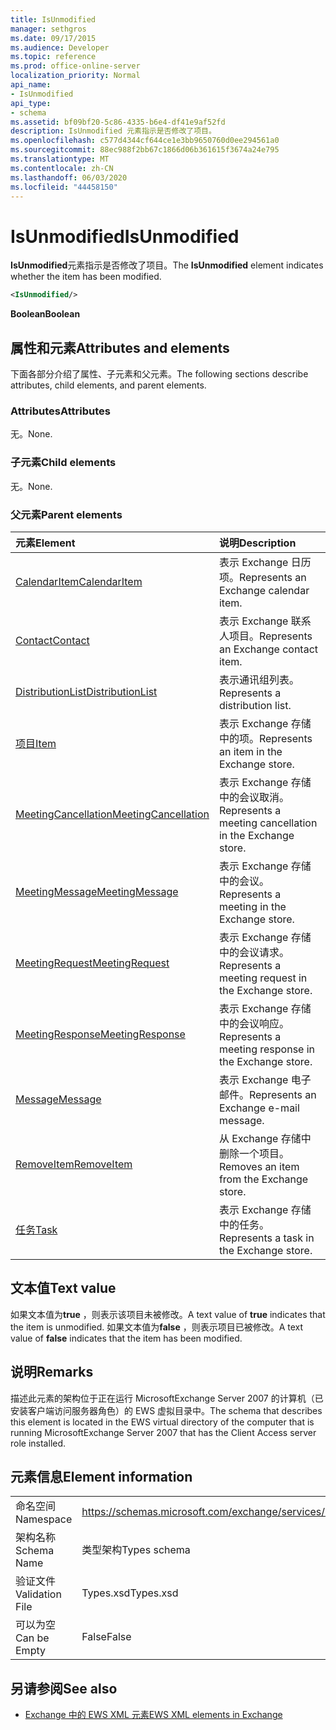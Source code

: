 ```yaml
---
title: IsUnmodified
manager: sethgros
ms.date: 09/17/2015
ms.audience: Developer
ms.topic: reference
ms.prod: office-online-server
localization_priority: Normal
api_name:
- IsUnmodified
api_type:
- schema
ms.assetid: bf09bf20-5c86-4335-b6e4-df41e9af52fd
description: IsUnmodified 元素指示是否修改了项目。
ms.openlocfilehash: c577d4344cf644ce1e3bb9650760d0ee294561a0
ms.sourcegitcommit: 88ec988f2bb67c1866d06b361615f3674a24e795
ms.translationtype: MT
ms.contentlocale: zh-CN
ms.lasthandoff: 06/03/2020
ms.locfileid: "44458150"
---
```

# <a name="isunmodified"></a><span data-ttu-id="56446-103">IsUnmodified</span><span class="sxs-lookup"><span data-stu-id="56446-103">IsUnmodified</span></span>

<span data-ttu-id="56446-104">**IsUnmodified**元素指示是否修改了项目。</span><span class="sxs-lookup"><span data-stu-id="56446-104">The **IsUnmodified** element indicates whether the item has been modified.</span></span> 
  
```xml
<IsUnmodified/>
```

 <span data-ttu-id="56446-105">**Boolean**</span><span class="sxs-lookup"><span data-stu-id="56446-105">**Boolean**</span></span>
## <a name="attributes-and-elements"></a><span data-ttu-id="56446-106">属性和元素</span><span class="sxs-lookup"><span data-stu-id="56446-106">Attributes and elements</span></span>

<span data-ttu-id="56446-107">下面各部分介绍了属性、子元素和父元素。</span><span class="sxs-lookup"><span data-stu-id="56446-107">The following sections describe attributes, child elements, and parent elements.</span></span>
  
### <a name="attributes"></a><span data-ttu-id="56446-108">Attributes</span><span class="sxs-lookup"><span data-stu-id="56446-108">Attributes</span></span>

<span data-ttu-id="56446-109">无。</span><span class="sxs-lookup"><span data-stu-id="56446-109">None.</span></span>
  
### <a name="child-elements"></a><span data-ttu-id="56446-110">子元素</span><span class="sxs-lookup"><span data-stu-id="56446-110">Child elements</span></span>

<span data-ttu-id="56446-111">无。</span><span class="sxs-lookup"><span data-stu-id="56446-111">None.</span></span>
  
### <a name="parent-elements"></a><span data-ttu-id="56446-112">父元素</span><span class="sxs-lookup"><span data-stu-id="56446-112">Parent elements</span></span>

|<span data-ttu-id="56446-113">**元素**</span><span class="sxs-lookup"><span data-stu-id="56446-113">**Element**</span></span>|<span data-ttu-id="56446-114">**说明**</span><span class="sxs-lookup"><span data-stu-id="56446-114">**Description**</span></span>|
|:-----|:-----|
|[<span data-ttu-id="56446-115">CalendarItem</span><span class="sxs-lookup"><span data-stu-id="56446-115">CalendarItem</span></span>](calendaritem.md) <br/> |<span data-ttu-id="56446-116">表示 Exchange 日历项。</span><span class="sxs-lookup"><span data-stu-id="56446-116">Represents an Exchange calendar item.</span></span>  <br/> |
|[<span data-ttu-id="56446-117">Contact</span><span class="sxs-lookup"><span data-stu-id="56446-117">Contact</span></span>](contact.md) <br/> |<span data-ttu-id="56446-118">表示 Exchange 联系人项目。</span><span class="sxs-lookup"><span data-stu-id="56446-118">Represents an Exchange contact item.</span></span>  <br/> |
|[<span data-ttu-id="56446-119">DistributionList</span><span class="sxs-lookup"><span data-stu-id="56446-119">DistributionList</span></span>](distributionlist.md) <br/> |<span data-ttu-id="56446-120">表示通讯组列表。</span><span class="sxs-lookup"><span data-stu-id="56446-120">Represents a distribution list.</span></span>  <br/> |
|[<span data-ttu-id="56446-121">项目</span><span class="sxs-lookup"><span data-stu-id="56446-121">Item</span></span>](item.md) <br/> |<span data-ttu-id="56446-122">表示 Exchange 存储中的项。</span><span class="sxs-lookup"><span data-stu-id="56446-122">Represents an item in the Exchange store.</span></span>  <br/> |
|[<span data-ttu-id="56446-123">MeetingCancellation</span><span class="sxs-lookup"><span data-stu-id="56446-123">MeetingCancellation</span></span>](meetingcancellation.md) <br/> |<span data-ttu-id="56446-124">表示 Exchange 存储中的会议取消。</span><span class="sxs-lookup"><span data-stu-id="56446-124">Represents a meeting cancellation in the Exchange store.</span></span>  <br/> |
|[<span data-ttu-id="56446-125">MeetingMessage</span><span class="sxs-lookup"><span data-stu-id="56446-125">MeetingMessage</span></span>](meetingmessage.md) <br/> |<span data-ttu-id="56446-126">表示 Exchange 存储中的会议。</span><span class="sxs-lookup"><span data-stu-id="56446-126">Represents a meeting in the Exchange store.</span></span>  <br/> |
|[<span data-ttu-id="56446-127">MeetingRequest</span><span class="sxs-lookup"><span data-stu-id="56446-127">MeetingRequest</span></span>](meetingrequest.md) <br/> |<span data-ttu-id="56446-128">表示 Exchange 存储中的会议请求。</span><span class="sxs-lookup"><span data-stu-id="56446-128">Represents a meeting request in the Exchange store.</span></span>  <br/> |
|[<span data-ttu-id="56446-129">MeetingResponse</span><span class="sxs-lookup"><span data-stu-id="56446-129">MeetingResponse</span></span>](meetingresponse.md) <br/> |<span data-ttu-id="56446-130">表示 Exchange 存储中的会议响应。</span><span class="sxs-lookup"><span data-stu-id="56446-130">Represents a meeting response in the Exchange store.</span></span>  <br/> |
|[<span data-ttu-id="56446-131">Message</span><span class="sxs-lookup"><span data-stu-id="56446-131">Message</span></span>](message-ex15websvcsotherref.md) <br/> |<span data-ttu-id="56446-132">表示 Exchange 电子邮件。</span><span class="sxs-lookup"><span data-stu-id="56446-132">Represents an Exchange e-mail message.</span></span>  <br/> |
|[<span data-ttu-id="56446-133">RemoveItem</span><span class="sxs-lookup"><span data-stu-id="56446-133">RemoveItem</span></span>](removeitem.md) <br/> |<span data-ttu-id="56446-134">从 Exchange 存储中删除一个项目。</span><span class="sxs-lookup"><span data-stu-id="56446-134">Removes an item from the Exchange store.</span></span>  <br/> |
|[<span data-ttu-id="56446-135">任务</span><span class="sxs-lookup"><span data-stu-id="56446-135">Task</span></span>](task.md) <br/> |<span data-ttu-id="56446-136">表示 Exchange 存储中的任务。</span><span class="sxs-lookup"><span data-stu-id="56446-136">Represents a task in the Exchange store.</span></span>  <br/> |
   
## <a name="text-value"></a><span data-ttu-id="56446-137">文本值</span><span class="sxs-lookup"><span data-stu-id="56446-137">Text value</span></span>

<span data-ttu-id="56446-138">如果文本值为**true** ，则表示该项目未被修改。</span><span class="sxs-lookup"><span data-stu-id="56446-138">A text value of **true** indicates that the item is unmodified.</span></span> <span data-ttu-id="56446-139">如果文本值为**false** ，则表示项目已被修改。</span><span class="sxs-lookup"><span data-stu-id="56446-139">A text value of **false** indicates that the item has been modified.</span></span> 
  
## <a name="remarks"></a><span data-ttu-id="56446-140">说明</span><span class="sxs-lookup"><span data-stu-id="56446-140">Remarks</span></span>

<span data-ttu-id="56446-141">描述此元素的架构位于正在运行 MicrosoftExchange Server 2007 的计算机（已安装客户端访问服务器角色）的 EWS 虚拟目录中。</span><span class="sxs-lookup"><span data-stu-id="56446-141">The schema that describes this element is located in the EWS virtual directory of the computer that is running MicrosoftExchange Server 2007 that has the Client Access server role installed.</span></span>
  
## <a name="element-information"></a><span data-ttu-id="56446-142">元素信息</span><span class="sxs-lookup"><span data-stu-id="56446-142">Element information</span></span>

|||
|:-----|:-----|
|<span data-ttu-id="56446-143">命名空间</span><span class="sxs-lookup"><span data-stu-id="56446-143">Namespace</span></span>  <br/> |https://schemas.microsoft.com/exchange/services/2006/types  <br/> |
|<span data-ttu-id="56446-144">架构名称</span><span class="sxs-lookup"><span data-stu-id="56446-144">Schema Name</span></span>  <br/> |<span data-ttu-id="56446-145">类型架构</span><span class="sxs-lookup"><span data-stu-id="56446-145">Types schema</span></span>  <br/> |
|<span data-ttu-id="56446-146">验证文件</span><span class="sxs-lookup"><span data-stu-id="56446-146">Validation File</span></span>  <br/> |<span data-ttu-id="56446-147">Types.xsd</span><span class="sxs-lookup"><span data-stu-id="56446-147">Types.xsd</span></span>  <br/> |
|<span data-ttu-id="56446-148">可以为空</span><span class="sxs-lookup"><span data-stu-id="56446-148">Can be Empty</span></span>  <br/> |<span data-ttu-id="56446-149">False</span><span class="sxs-lookup"><span data-stu-id="56446-149">False</span></span>  <br/> |
   
## <a name="see-also"></a><span data-ttu-id="56446-150">另请参阅</span><span class="sxs-lookup"><span data-stu-id="56446-150">See also</span></span>



- [<span data-ttu-id="56446-151">Exchange 中的 EWS XML 元素</span><span class="sxs-lookup"><span data-stu-id="56446-151">EWS XML elements in Exchange</span></span>](ews-xml-elements-in-exchange.md)

